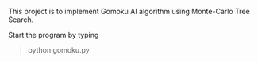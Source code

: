 This project is to implement Gomoku AI algorithm using Monte-Carlo Tree Search.

Start the program by typing
> python gomoku.py